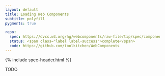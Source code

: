 ```yaml
---
layout: default
title: Loading Web Components
subtitle: polyfill
pygments: true

repo:
  spec: https://dvcs.w3.org/hg/webcomponents/raw-file/tip/spec/components/index.html
  status: <span class="label label-success">complete</span>
  code: https://github.com/toolkitchen/WebComponents
---
```


{% include spec-header.html %}

TODO